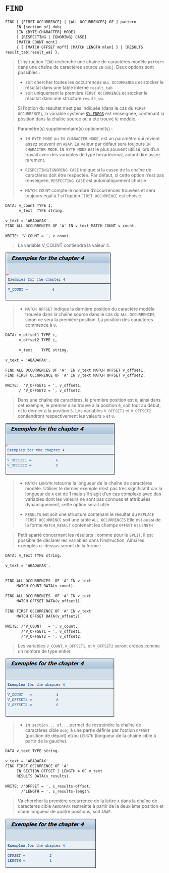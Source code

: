 # **`FIND`**

```JS
FIND [ {FIRST OCCURRENCE} | {ALL OCCURRENCES} OF ] pattern
     IN [section_of] dobj
     [IN {BYTE|CHARACTER} MODE]
     [ {RESPECTING | IGNORING} CASE]
     [MATCH COUNT mcnt]
     { { [MATCH OFFSET moff] [MATCH LENGTH mlen] } | [RESULTS result_tab|result_wa] }.
```

> L’instruction `FIND` recherche une chaîne de caractères modèle `pattern` dans une chaîne de caractères source `IN` `dobj`. Deux options sont possibles :
>
> - soit chercher toutes les occurrences `ALL OCCURRENCES` et stocker le résultat dans une table interne `result_tab`
> - soit uniquement la première `FIRST OCCURRENCE` et stocker le résultat dans une structure `result_wa`.

> Si l’option du résultat n’est pas indiquée (dans le cas du `FIRST OCCURRENCE`), la variable système [`SY-FDPOS`](../99_Help/02_SY-SYSTEM.md) est renseignée, contenant la position dans la chaîne source où a été trouvé le modèle.

> Paramètre(s) supplémentaire(s) optionnel(s) :
>
> - `IN BYTE MODE` ou `IN CHARACTER MODE`, est un paramètre qui revient assez souvent en `ABAP`. La valeur par défaut sera toujours `IN CHARACTER MODE`. `IN BYTE MODE` est le plus souvent utilisé lors d’un travail avec des variables de type hexadécimal, autant dire assez rarement.
>
> - `RESPECTING`/`IGNORING CASE` indique si la casse de la chaîne de caractères doit être respectée. Par défaut, si cette option n’est pas renseignée, `RESPECTING CASE` est automatiquement choisie.
>
> - `MATCH COUNT` compte le nombre d’occurrences trouvées et sera toujours égal à 1 si l’option `FIRST OCCURRENCE` est choisie.

```JS
DATA: v_count TYPE I,
      v_text  TYPE string.

v_text = 'ABADAFAX'.
FIND ALL OCCURRENCES OF 'A' IN v_text MATCH COUNT v_count.

WRITE: 'V_COUNT = ', v_count.
```

> La variable V_COUNT contiendra la valeur 4.

![](../00_Ressources/01_07_01.png)

> - `MATCH OFFSET` indique la dernière position du caractère modèle trouvée dans la chaîne source dans le cas du `ALL OCCURRENCES`, sinon ce sera la première position. La position des caractères commence à `0`.

```JS
DATA: v_offset1 TYPE i,
      v_offset2 TYPE i,

      v_text    TYPE string.

v_text = 'ABADAFAX'.

FIND ALL OCCURRENCES OF 'A'  IN v_text MATCH OFFSET v_offset1.
FIND FIRST OCCURRENCE OF 'A' IN v_text MATCH OFFSET v_offset2.

WRITE:  'V_OFFSET1 = ', v_offset1,
      / 'V_OFFSET2 = ', v_offset2.
```

> Dans une chaîne de caractères, la première position est `0`, ainsi dans cet exemple, le premier `A` se trouve à la position `0`, soit tout au début, et le dernier à la position `6`. Les variables `V_OFFSET1` et `V_OFFSET2` contiendront respectivement les valeurs `6` et `0`.

![](../00_Ressources/01_07_02.png)

> - `MATCH LENGTH` retourne la longueur de la chaîne de caractères modèle. Utiliser le dernier exemple n’est pas très significatif car la longueur de `A` est de 1 mais s’il s’agit d’un cas complexe avec des variables dont les valeurs ne sont pas connues et attribuées dynamiquement, cette option serait utile.
>
> - `RESULTS` est soit une structure contenant le résultat du `REPLACE` `FIRST OCCURRENCE` soit une table `ALL OCCURRENCES` Elle est aussi de la forme `MATCH_RESULT` contenant les champs `OFFSET` et `LENGTH`

> Petit aparté concernant les résultats : comme pour le `SPLIT`, il est possible de déclarer les variables dans l’instruction. Ainsi les exemples ci-dessus seront de la forme :

```JS
DATA: v_text TYPE string.

v_text = 'ABADAFAX'.


FIND ALL OCCURRENCES  OF 'A' IN v_text
     MATCH COUNT DATA(v_count).

FIND ALL OCCURRENCES  OF 'A' IN v_text
     MATCH OFFSET DATA(v_offset1).

FIND FIRST OCCURRENCE OF 'A' IN v_text
     MATCH OFFSET DATA(v_offset2).

WRITE: /'V_COUNT   = ', v_count,
       /'V_OFFSET1 = ', v_offset1,
       /'V_OFFSET2 = ', v_offset2.
```

> Les variables `V_COUNT`, `V_OFFSET1`, et `V_OFFSET2` seront créées comme un nombre de type entier.

![](../00_Ressources/01_07_03.png)

> - `IN section... of...` permet de restreindre la chaîne de caractères cible `dobj` à une partie définie par l’option `OFFSET` (position de départ) et/ou `LENGTH` (longueur de la chaîne cible à partir de la gauche).

```JS
DATA v_text TYPE string.

v_text = 'ABADAFAX'.
FIND FIRST OCCURRENCE OF 'A'
     IN SECTION OFFSET 2 LENGTH 4 OF v_text
     RESULTS DATA(s_results).

WRITE: /'OFFSET = ', s_results-offset,
       /'LENGTH = ', s_results-length.
```

> Va chercher la première occurrence de la lettre `A` dans la chaîne de caractères cible `ABADAFAX` restreinte à partir de la deuxième position et d’une longueur de quatre positions, soit `ADAF`.

![](../00_Ressources/01_07_04.png)
